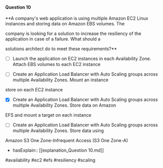 #### Question  10


**A company's web application is using multiple Amazon EC2 Linux instances and storing data on Amazon EBS volumes. The

company is looking for a solution to increase the resiliency of the application in case of a failure. What should a

solutions architect do to meet these requirements?**


- [ ] Launch the application on EC2 instances in each Availability Zone. Attach EBS volumes to each EC2 instance


- [ ] Create an Application Load Balancer with Auto Scaling groups across multiple Availability Zones. Mount an instance

store on each EC2 instance


- [x] Create an Application Load Balancer with Auto Scaling groups across multiple Availability Zones. Store data on Amazon

EFS and mount a target on each instance


- [ ] Create an Application Load Balancer with Auto Scaling groups across multiple Availability Zones. Store data using

Amazon S3 One Zone-Infrequent Access (S3 One Zone-A)



- hasExplain:: [[explanation_Question  10.md]]

#availability #ec2 #efs #resiliency #scaling 
